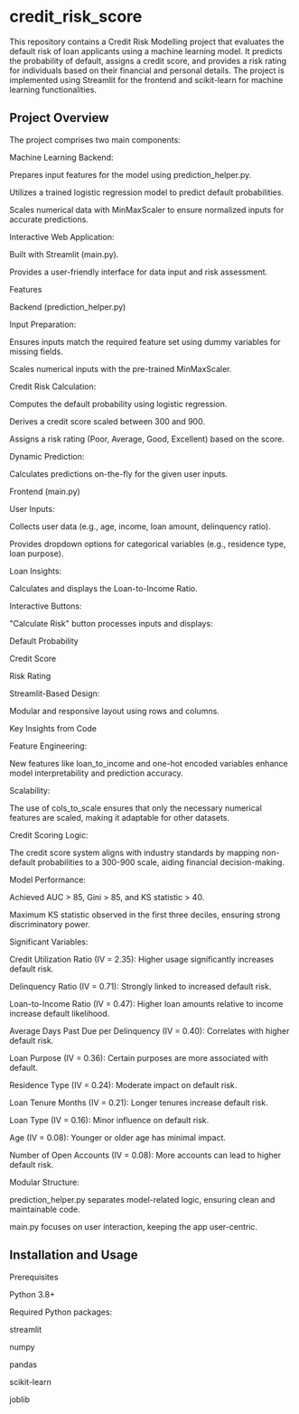 # credit_risk_score
This repository contains a Credit Risk Modelling project that evaluates the default risk of loan applicants using a machine learning model. It predicts the probability of default, assigns a credit score, and provides a risk rating for individuals based on their financial and personal details. The project is implemented using Streamlit for the frontend and scikit-learn for machine learning functionalities.

## Project Overview

The project comprises two main components:

Machine Learning Backend:

Prepares input features for the model using prediction_helper.py.

Utilizes a trained logistic regression model to predict default probabilities.

Scales numerical data with MinMaxScaler to ensure normalized inputs for accurate predictions.

Interactive Web Application:

Built with Streamlit (main.py).

Provides a user-friendly interface for data input and risk assessment.

Features

Backend (prediction_helper.py)

Input Preparation:

Ensures inputs match the required feature set using dummy variables for missing fields.

Scales numerical inputs with the pre-trained MinMaxScaler.

Credit Risk Calculation:

Computes the default probability using logistic regression.

Derives a credit score scaled between 300 and 900.

Assigns a risk rating (Poor, Average, Good, Excellent) based on the score.

Dynamic Prediction:

Calculates predictions on-the-fly for the given user inputs.

Frontend (main.py)

User Inputs:

Collects user data (e.g., age, income, loan amount, delinquency ratio).

Provides dropdown options for categorical variables (e.g., residence type, loan purpose).

Loan Insights:

Calculates and displays the Loan-to-Income Ratio.

Interactive Buttons:

"Calculate Risk" button processes inputs and displays:

Default Probability

Credit Score

Risk Rating

Streamlit-Based Design:

Modular and responsive layout using rows and columns.

Key Insights from Code

Feature Engineering:

New features like loan_to_income and one-hot encoded variables enhance model interpretability and prediction accuracy.

Scalability:

The use of cols_to_scale ensures that only the necessary numerical features are scaled, making it adaptable for other datasets.

Credit Scoring Logic:

The credit score system aligns with industry standards by mapping non-default probabilities to a 300-900 scale, aiding financial decision-making.

Model Performance:

Achieved AUC > 85, Gini > 85, and KS statistic > 40.

Maximum KS statistic observed in the first three deciles, ensuring strong discriminatory power.

Significant Variables:

Credit Utilization Ratio (IV = 2.35): Higher usage significantly increases default risk.

Delinquency Ratio (IV = 0.71): Strongly linked to increased default risk.

Loan-to-Income Ratio (IV = 0.47): Higher loan amounts relative to income increase default likelihood.

Average Days Past Due per Delinquency (IV = 0.40): Correlates with higher default risk.

Loan Purpose (IV = 0.36): Certain purposes are more associated with default.

Residence Type (IV = 0.24): Moderate impact on default risk.

Loan Tenure Months (IV = 0.21): Longer tenures increase default risk.

Loan Type (IV = 0.16): Minor influence on default risk.

Age (IV = 0.08): Younger or older age has minimal impact.

Number of Open Accounts (IV = 0.08): More accounts can lead to higher default risk.

Modular Structure:

prediction_helper.py separates model-related logic, ensuring clean and maintainable code.

main.py focuses on user interaction, keeping the app user-centric.

## Installation and Usage

Prerequisites

Python 3.8+

Required Python packages:

streamlit

numpy

pandas

scikit-learn

joblib
